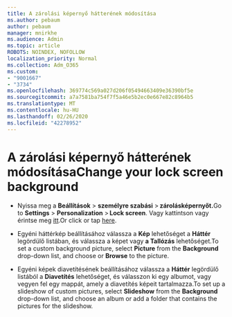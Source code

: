 ```yaml
---
title: A zárolási képernyő hátterének módosítása
ms.author: pebaum
author: pebaum
manager: mnirkhe
ms.audience: Admin
ms.topic: article
ROBOTS: NOINDEX, NOFOLLOW
localization_priority: Normal
ms.collection: Adm_O365
ms.custom:
- "9001667"
- "3734"
ms.openlocfilehash: 369774c569a027d206f05494663409e36390bf5e
ms.sourcegitcommit: a7a7581ba754f7f5a46e5b2ec0e667e82c8964b5
ms.translationtype: MT
ms.contentlocale: hu-HU
ms.lasthandoff: 02/26/2020
ms.locfileid: "42278952"
---
```

# <a name="change-your-lock-screen-background"></a><span data-ttu-id="f486d-102">A zárolási képernyő hátterének módosítása</span><span class="sxs-lookup"><span data-stu-id="f486d-102">Change your lock screen background</span></span>

- <span data-ttu-id="f486d-103">Nyissa meg a **Beállítások** > **személyre szabási** > **zárolásképernyőt.**</span><span class="sxs-lookup"><span data-stu-id="f486d-103">Go to **Settings** > **Personalization** > **Lock screen**.</span></span> <span data-ttu-id="f486d-104">Vagy kattintson vagy érintse meg [itt](ms-settings:lockscreen?activationSource=GetHelp).</span><span class="sxs-lookup"><span data-stu-id="f486d-104">Or click or tap [here](ms-settings:lockscreen?activationSource=GetHelp).</span></span>

- <span data-ttu-id="f486d-105">Egyéni háttérkép beállításához válassza a **Kép** lehetőséget a **Háttér** legördülő listában, és válassza a képet vagy **a Tallózás** lehetőséget.</span><span class="sxs-lookup"><span data-stu-id="f486d-105">To set a custom background picture, select **Picture** from the **Background** drop-down list, and choose or **Browse** to the picture.</span></span> 

- <span data-ttu-id="f486d-106">Egyéni képek diavetítésének beállításához válassza a **Háttér** legördülő listából a **Diavetítés** lehetőséget, és válasszon ki egy albumot, vagy vegyen fel egy mappát, amely a diavetítés képeit tartalmazza.</span><span class="sxs-lookup"><span data-stu-id="f486d-106">To set up a slideshow of custom pictures, select **Slideshow** from the **Background** drop-down list, and choose an album or add a folder that contains the pictures for the slideshow.</span></span> 

